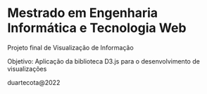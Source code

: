 # Mestrado em Engenharia Informática e Tecnologia Web

Projeto final de Visualização de Informação

Objetivo: Aplicação da biblioteca D3.js para o desenvolvimento de visualizações

duartecota@2022
